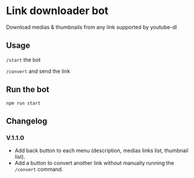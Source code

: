 # Link downloader bot

Download medias & thumbnails from any link supported by youtube-dl

## Usage
`/start` the bot

`/convert` and send the link

## Run the bot
`npm run start`

## Changelog
### V.1.1.0
- Add back button to each menu (description, medias links list, thumbnail list).
- Add a button to convert another link without manually running the `/convert` command.